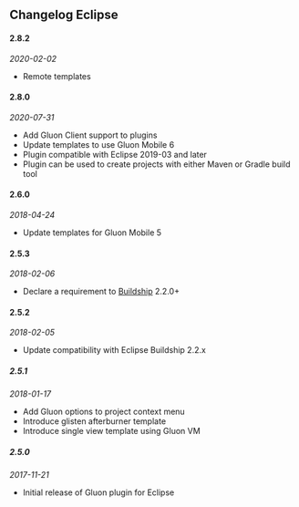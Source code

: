 ## Changelog Eclipse

#### 2.8.2
_2020-02-02_
* Remote templates

#### 2.8.0
_2020-07-31_
* Add Gluon Client support to plugins
* Update templates to use Gluon Mobile 6
* Plugin compatible with Eclipse 2019-03 and later
* Plugin can be used to create projects with either Maven or Gradle build tool

#### 2.6.0
_2018-04-24_
* Update templates for Gluon Mobile 5

#### 2.5.3
_2018-02-06_
* Declare a requirement to [Buildship](https://marketplace.eclipse.org/content/buildship-gradle-integration) 2.2.0+

#### 2.5.2
_2018-02-05_
* Update compatibility with Eclipse Buildship 2.2.x

##### 2.5.1
_2018-01-17_
* Add Gluon options to project context menu
* Introduce glisten afterburner template
* Introduce single view template using Gluon VM

##### 2.5.0
_2017-11-21_
* Initial release of Gluon plugin for Eclipse
